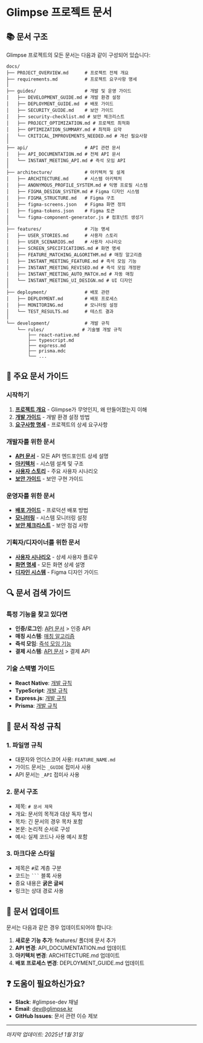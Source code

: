 # Glimpse 프로젝트 문서

## 📚 문서 구조

Glimpse 프로젝트의 모든 문서는 다음과 같이 구성되어 있습니다:

```
docs/
├── PROJECT_OVERVIEW.md      # 프로젝트 전체 개요
├── requirements.md          # 프로젝트 요구사항 명세
│
├── guides/                  # 개발 및 운영 가이드
│   ├── DEVELOPMENT_GUIDE.md # 개발 환경 설정
│   ├── DEPLOYMENT_GUIDE.md  # 배포 가이드
│   ├── SECURITY_GUIDE.md    # 보안 가이드
│   ├── security-checklist.md # 보안 체크리스트
│   ├── PROJECT_OPTIMIZATION.md # 프로젝트 최적화
│   ├── OPTIMIZATION_SUMMARY.md # 최적화 요약
│   └── CRITICAL_IMPROVEMENTS_NEEDED.md # 개선 필요사항
│
├── api/                     # API 관련 문서
│   ├── API_DOCUMENTATION.md # 전체 API 문서
│   └── INSTANT_MEETING_API.md # 즉석 모임 API
│
├── architecture/            # 아키텍처 및 설계
│   ├── ARCHITECTURE.md      # 시스템 아키텍처
│   ├── ANONYMOUS_PROFILE_SYSTEM.md # 익명 프로필 시스템
│   ├── FIGMA_DESIGN_SYSTEM.md # Figma 디자인 시스템
│   ├── FIGMA_STRUCTURE.md   # Figma 구조
│   ├── figma-screens.json   # Figma 화면 정의
│   ├── figma-tokens.json    # Figma 토큰
│   └── figma-component-generator.js # 컴포넌트 생성기
│
├── features/                # 기능 명세
│   ├── USER_STORIES.md      # 사용자 스토리
│   ├── USER_SCENARIOS.md    # 사용자 시나리오
│   ├── SCREEN_SPECIFICATIONS.md # 화면 명세
│   ├── FEATURE_MATCHING_ALGORITHM.md # 매칭 알고리즘
│   ├── INSTANT_MEETING_FEATURE.md # 즉석 모임 기능
│   ├── INSTANT_MEETING_REVISED.md # 즉석 모임 개정판
│   ├── INSTANT_MEETING_AUTO_MATCH.md # 자동 매칭
│   └── INSTANT_MEETING_UI_DESIGN.md # UI 디자인
│
├── deployment/              # 배포 관련
│   ├── DEPLOYMENT.md        # 배포 프로세스
│   ├── MONITORING.md        # 모니터링 설정
│   └── TEST_RESULTS.md      # 테스트 결과
│
└── development/             # 개발 규칙
    └── rules/              # 기술별 개발 규칙
        ├── react-native.md
        ├── typescript.md
        ├── express.md
        ├── prisma.mdc
        └── ...
```

## 🎯 주요 문서 가이드

### 시작하기

1. **[프로젝트 개요](./PROJECT_OVERVIEW.md)** - Glimpse가 무엇인지, 왜 만들어졌는지 이해
2. **[개발 가이드](./guides/DEVELOPMENT_GUIDE.md)** - 개발 환경 설정 방법
3. **[요구사항 명세](./requirements.md)** - 프로젝트의 상세 요구사항

### 개발자를 위한 문서

- **[API 문서](./api/API_DOCUMENTATION.md)** - 모든 API 엔드포인트 상세 설명
- **[아키텍처](./architecture/ARCHITECTURE.md)** - 시스템 설계 및 구조
- **[사용자 스토리](./features/USER_STORIES.md)** - 주요 사용자 시나리오
- **[보안 가이드](./guides/SECURITY_GUIDE.md)** - 보안 구현 가이드

### 운영자를 위한 문서

- **[배포 가이드](./guides/DEPLOYMENT_GUIDE.md)** - 프로덕션 배포 방법
- **[모니터링](./deployment/MONITORING.md)** - 시스템 모니터링 설정
- **[보안 체크리스트](./guides/security-checklist.md)** - 보안 점검 사항

### 기획자/디자이너를 위한 문서

- **[사용자 시나리오](./features/USER_SCENARIOS.md)** - 상세 사용자 플로우
- **[화면 명세](./features/SCREEN_SPECIFICATIONS.md)** - 모든 화면 상세 설명
- **[디자인 시스템](./architecture/FIGMA_DESIGN_SYSTEM.md)** - Figma 디자인 가이드

## 🔍 문서 검색 가이드

### 특정 기능을 찾고 있다면

- **인증/로그인**: [API 문서](./api/API_DOCUMENTATION.md#인증-api) > 인증 API
- **매칭 시스템**: [매칭 알고리즘](./features/FEATURE_MATCHING_ALGORITHM.md)
- **즉석 모임**: [즉석 모임 기능](./features/INSTANT_MEETING_FEATURE.md)
- **결제 시스템**: [API 문서](./api/API_DOCUMENTATION.md#프리미엄--결제-api) > 결제 API

### 기술 스택별 가이드

- **React Native**: [개발 규칙](./development/rules/react-native.md)
- **TypeScript**: [개발 규칙](./development/rules/typescript.md)
- **Express.js**: [개발 규칙](./development/rules/express.md)
- **Prisma**: [개발 규칙](./development/rules/prisma.mdc)

## 📝 문서 작성 규칙

### 1. 파일명 규칙
- 대문자와 언더스코어 사용: `FEATURE_NAME.md`
- 가이드 문서는 `_GUIDE` 접미사 사용
- API 문서는 `_API` 접미사 사용

### 2. 문서 구조
- 제목: `# 문서 제목`
- 개요: 문서의 목적과 대상 독자 명시
- 목차: 긴 문서의 경우 목차 포함
- 본문: 논리적 순서로 구성
- 예시: 실제 코드나 사용 예시 포함

### 3. 마크다운 스타일
- 제목은 `#`로 계층 구분
- 코드는 ` ``` ` 블록 사용
- 중요 내용은 **굵은 글씨**
- 링크는 상대 경로 사용

## 🔄 문서 업데이트

문서는 다음과 같은 경우 업데이트되어야 합니다:

1. **새로운 기능 추가**: features/ 폴더에 문서 추가
2. **API 변경**: API_DOCUMENTATION.md 업데이트
3. **아키텍처 변경**: ARCHITECTURE.md 업데이트
4. **배포 프로세스 변경**: DEPLOYMENT_GUIDE.md 업데이트

## ❓ 도움이 필요하신가요?

- **Slack**: #glimpse-dev 채널
- **Email**: dev@glimpse.kr
- **GitHub Issues**: 문서 관련 이슈 제보

---

*마지막 업데이트: 2025년 1월 31일*